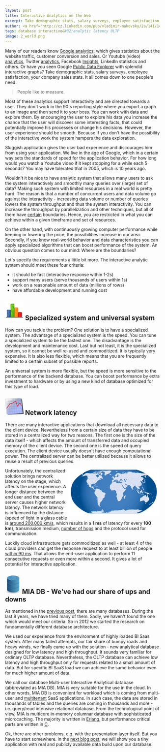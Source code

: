 ```yaml
---
layout: post
title: Interactive Analytics on the Web
excerpt: Take demographic stats, salary surveys, employee satisfaction, your company sales stats. It all comes down to one people's need - People like to measure.
author: <a href="http://cz.linkedin.com/pub/vladimir-makovsky/2a/141/141">Vladimir Makovsky</a>
tags: database interactive&#32;analytic latency OLTP
image: 2_world.png
---
```

<p>
Many of our readers know <a href="http://www.google.com/analytics/">Google analytics</a>, which gives statistics about the website traffic, customer conversion and sales. Or Youtube (video) <a href="http://googleblog.blogspot.com/2008/03/insight-into-youtube-videos.html">analytics</a>, Twitter <a href="https://analytics.twitter.com/about">analytics</a>, Facebook <a href="https://developers.facebook.com/docs/platforminsights">Insights</a>, LinkedIn statistics and others. Or have you seen Google <a href="http://www.google.com/publicdata/directory">Public Data Explorer</a> with splendid interactive graphs? Take demographic stats, salary surveys, employee satisfaction, your company sales stats. It all comes down to one people's need: 

<blockquote>People like to measure.</blockquote>
</p>

<p>
Most of these analytics support interactivity and are directed towards a user. They don't work in the 90's reporting style where you export a graph to an image and then send it to your boss. You can work with data and explore them. By encouraging the user to explore his data you increase the chance that the user will discover some interesting facts, that could potentially improve his processes or change his decisions. However, the user experience should be smooth. Because if you don't have the possibility of the interactive work the system hampers the data exploration.
</p>
<p>Sluggish application gives the user bad experience and discourages him from using your application. We live in the age of Google, which in a certain way sets the standards of speed for the application behavior. For how long would you watch a Youtube video if it kept stopping for a while each 5 seconds? You may have tolerated that in 2005, which is 10 years ago.
</p>

<p>
Wouldn't it be nice to have analytic system that allows many users to ask the system interactively and smoothly many queries over (large) set of data? Making such system
with limited resources in a real world is pretty hard. The reason is that a number of concurrent users and data volume go against the interactivity - increasing data volume or number of queries lowers the system throughput and thus the system interactivity. You can increase the throughput by parallelization and other techniques, but all of them have <a href="http://en.wikipedia.org/wiki/Amdahl%27s_law">certain</a> boundaries. Hence, you are restricted in what you can achieve within a given timeframe and set of resources.
</p>

<p>On the other hand, with continuously growing computer performance while keeping or lowering the price, the possibilities increase in our area. Secondly, if you know real-world behavior and data characteristics you can apply specialized algorithms that can boost performance of the system. An obvious question comes to our mind: Where are the boundaries?
</p>

<p>Let's specify the requirements a little bit more. The interactive analytic system should meet these four criteria:
<ul>
	<li>it should be fast (interactive response within 1-2s)</li>
	<li>support many users (serve thousands of users within 1s)</li>
	<li>work on a reasonable amount of data (millions of rows)</li>
	<li>have affordable development and running cost</li>
</ul>

<h2><img src="/img/posts/2_analytic.png"> Specialized system and universal system</h2>

<p>
How can you tackle the problem? One solution is to have a specialized system.
The advantage of a specialized system is the speed. You can tune a specialized
system to be the fastest one. The disadvantage is the development and maintenance
cost. Last but not least, it is the specialized system, so it cannot be well re-used
and commoditized. It is typically very expensive. It is also less flexible,
which means that you are frequently limited to a certain subset of possible reports.
</p>

<p>An universal system is more flexible, but the speed is more sensitive to the performance
of the backend database. You can boost performance by extra investment to hardware
or by using a new kind of database optimized for this type of load.
</p>

<h2><img src="/img/posts/2_latency.png"> Network latency</h2>

<p>
There are many interactive applications that download all necessary data to the client device.
Nevertheless from a certain size of data they have to be stored in a centralized way for two reasons.
The first one is the size of the data itself - which affects the amount of transferred data
and occupied memory of the client device. The second one is the speed of query execution.
The client device usually doesn't have enough computational power.
The centralized server can be better utilized because it allows to reuse
a result of previous queries.
</p>

<p>
<img src="/img/posts/2_world.png" align="right">
Unfortunately, the centralized solution brings network latency on the stage,
which affects the user experience.
A longer distance between the end user and the central server causes higher network latency.
The network latency is influenced by the distance (speed of light in a glass cable
is <a href="http://en.wikipedia.org/wiki/Velocity_factor">around 200,000 km/s</a>,
which results in a <b>1 ms</b> of latency for every <b>100 km</b>),
transmission medium, <a href="http://en.wikipedia.org/wiki/Hop_%28networking%29">
number of hops</a> and the protocol used for communication.
</p>

<p>
Luckily cloud infrastructure gets commoditized as well - at least 4 of the cloud
providers can get the response request to at least billion of people <a href="https://cloudharmony.com/speedtest">within 90 ms</a>.
That allows the end-user application to perform 11 consecutive requests or even more within a second.
It gives a lot of potential for interactive application.
</p>

<h2><img src="/img/posts/1_database.png"> MIA DB - We've had our share of ups and downs</h2>

<p>
As mentioned in the <a href="{{page.previous.url}}">previous post</a>,
there are many databases. During the last 8 years, we have tried many of them.
Sadly, we haven't found the one which would meet our criteria.
So in 2012 we started the research on fundamentally different database architecture.
</p>

<p>
We used our experience from the environment of highly loaded BI Saas system.
After many failed attempts, our fair share of bumpy roads and heavy winds,
we finally came up with the solution - new analytical database designed for low latency
and high throughput. It sounds very familiar for ordinary OLTP database.
Nevertheless, the OLTP database can achieve low latency and high throughput
only for requests related to a small amount of data. But for specific BI
SaaS load we can achieve the same behavior even for much higher amount of data.
</p>

<p>
We call our database Multi-user Interactive Analytical database (abbreviated as MIA DB).
MIA is very suitable for the use in the cloud. In other words, MIA DB is convenient
for workload which is coming from multi-user and <a href="http://en.wikipedia.org/wiki/Multitenancy">multitenant</a>
SaaS applications. In such case, the data are stored in thousands of tables
and the queries are coming in thousands and more - i.e. query/read intensive
relational database. From the technological point of view, MIA is multicore in-memory columnar
database with sophisticated microcaching. The majority is written in
<a href="http://www.erlang.org/">Erlang,</a> but performance critical parts are written in
<a href="http://en.wikipedia.org/wiki/C_%28programming_language%29">C</a>.
</p>


<p>
Ok, there are other problems, e.g. with the presentation layer itself. But you have to start somewhere.
In the <a href="{{page.next.url}}">next blog post</a>,  we will show you a tiny application
with real and publicly available data
build upon our database.
</p>
